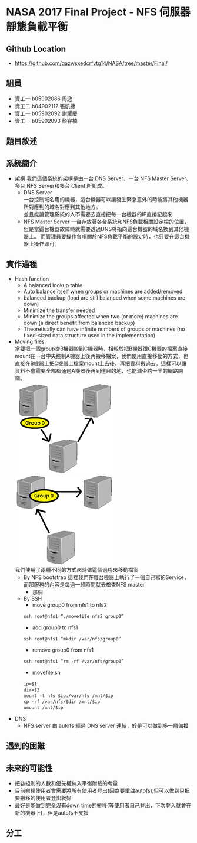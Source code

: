 # NASA 2017 Final Project - NFS 伺服器靜態負載平衡
## Github Location
* https://github.com/qazwsxedcrfvtg14/NASA/tree/master/Final/
## 組員
* 資工一 b05902086 周逸  
* 資工二 b04902112 張凱捷  
* 資工一 b05902092 謝耀慶  
* 資工一 b05902093 顏睿楠  
## 題目敘述
## 系統簡介
* 架構
    我們這個系統的架構是由一台 DNS Server、一台 NFS Master Server、多台 NFS Server和多台 Client 所組成。
    * DNS Server  
        一台控制域名用的機器，這台機器可以讓發生緊急意外的時能將其他機器所對應到的域名對應到其他地方。  
        並且能讓管理系統的人不需要去直接把每一台機器的IP直接記起來
    * NFS Master Server
        一台存放著各台系統和NFS負載相關設定檔的位置，但是當這台機器故障時就需要透過DNS將指向這台機器的域名換到其他機器上。
        而管理員要操作各項關於NFS負載平衡的設定時，也只要在這台機器上操作即可。
## 實作過程
* Hash function
    * A balanced lookup table
    * Auto balance itself when groups or machines are added/removed
    * balanced backup (load are still balanced when some machines are down)
    * Minimize the transfer needed
    * Minimize the groups affected when two (or more) machines are down (a direct benefit from balanced backup)
    * Theoretically can have infinite numbers of groups or machines (no fixed-sized data structure used in the implementation)
* Moving files  
    當要把一個group從B機器搬到C機器時，相較於把B機器跟C機器的檔案直接mount在一台中央控制A機器上後再搬移檔案，我們使用直接移動的方式，也直接在B機器上把C機器上檔案mount上去後，再把資料搬過去。這樣可以讓資料不會需要全部都通過A機器後再到達目的地，也能減少約一半的網路開銷。  
    ![img](1.png)
    ![img](2.png)  
    我們使用了兩種不同的方式來時做這個過程來移動檔案  
    * By NFS bootstrap
        這裡我們在每台機器上執行了一個自己寫的Service，而那服務的內容是每過一段時間就去檢查NFS master
        * 那個
    * By SSH
        * move group0 from nfs1 to nfs2
        ```
        ssh root@nfs1 “./movefile nfs2 group0”
        ```
        * add group0 to nfs1
        ```
        ssh root@nfs1 “mkdir /var/nfs/group0”
        ```
        * remove group0 from nfs1
        ```
        ssh root@nfs1 “rm -rf /var/nfs/group0”
        ```
        * movefile.sh
        ```
        ip=$1
        dir=$2
        mount -t nfs $ip:/var/nfs /mnt/$ip
        cp -rf /var/nfs/$dir /mnt/$ip
        umount /mnt/$ip
        ```
* DNS
    * NFS server 由 autofs 經過 DNS server 連結，於是可以做到多一層備援
## 遇到的困難
## 未來的可能性
* 把各組別的人數和優先權納入平衡附載的考量
* 目前搬移使用者會需要將所有使用者登出(因為要重啟autofs),但可以做到只把要搬移的使用者登出就好
* 最好是能做到完全沒有down time的搬移(等使用者自己登出，下次登入就會在新的機器上)，但是autofs不支援
## 分工
 
 
 
 
